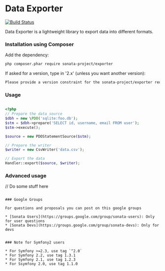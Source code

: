 Data Exporter
=============

[![Build Status](https://secure.travis-ci.org/sonata-project/exporter.png)](https://secure.travis-ci.org/#!/sonata-project/exporter)


Data Exporter is a lightweight library to export data into different formats.

### Installation using Composer

Add the dependency:

```bash
php composer.phar require sonata-project/exporter
```

If asked for a version, type in '2.x' (unless you want another version):

```bash
Please provide a version constraint for the sonata-project/exporter requirement: 2.x
```

### Usage

```php

<?php
// Prepare the data source
$dbh = new \PDO('sqlite:foo.db');
$stm = $dbh->prepare('SELECT id, username, email FROM user');
$stm->execute();

$source = new PDOStatementSource($stm);

// Prepare the writer
$writer = new CsvWriter('data.csv');

// Export the data
Handler::export($source, $writer);

```

### Advanced usage


// Do some stuff here

```

### Google Groups

For questions and proposals you can post on this google groups

* [Sonata Users](https://groups.google.com/group/sonata-users): Only for user questions
* [Sonata Devs](https://groups.google.com/group/sonata-devs): Only for devs


### Note for Symfony2 users

* For Symfony >=2.3, use tag `^2.0`
* For Symfony 2.2, use tag 1.3.1
* For Symfony 2.1, use tag 1.2.3
* For Ssymfony 2.0, use tag 1.1.0
